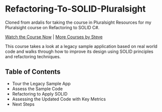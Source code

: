 # Refactoring-To-SOLID-Pluralsight
Cloned from ardalis for taking the course in Pluralsight
Resources for my Pluralsight course on Refactoring to SOLID C#.

[Watch the Course Now](#) | [More Courses by Steve](https://app.pluralsight.com/profile/author/steve-smith)

This course takes a look at a legacy sample application based on real world code and walks through how to improve its design using SOLID principles and refactoring techniques.

## Table of Contents

- Tour the Legacy Sample App
- Assess the Sample Code
- Refactoring to Apply SOLID
- Assessing the Updated Code with Key Metrics
- Next Steps
